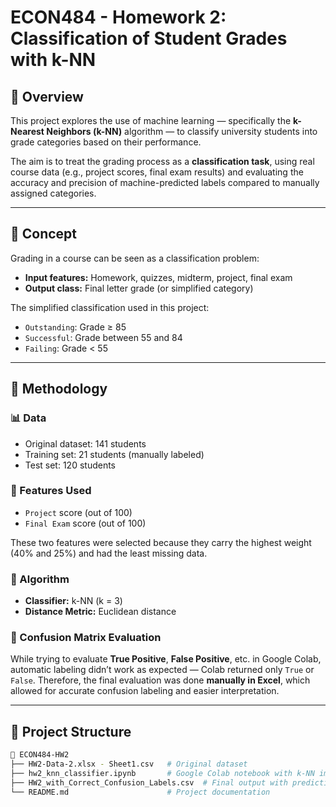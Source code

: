 # ECON484 - Homework 2: Classification of Student Grades with k-NN

## 📌 Overview

This project explores the use of machine learning — specifically the **k-Nearest Neighbors (k-NN)** algorithm — to classify university students into grade categories based on their performance.

The aim is to treat the grading process as a **classification task**, using real course data (e.g., project scores, final exam results) and evaluating the accuracy and precision of machine-predicted labels compared to manually assigned categories.

---

## 🧠 Concept

Grading in a course can be seen as a classification problem:
- **Input features:** Homework, quizzes, midterm, project, final exam
- **Output class:** Final letter grade (or simplified category)

The simplified classification used in this project:
- `Outstanding`: Grade ≥ 85
- `Successful`: Grade between 55 and 84
- `Failing`: Grade < 55

---

## 🧪 Methodology

### 📊 Data
- Original dataset: 141 students
- Training set: 21 students (manually labeled)
- Test set: 120 students

### 🔧 Features Used
- `Project` score (out of 100)
- `Final Exam` score (out of 100)

These two features were selected because they carry the highest weight (40% and 25%) and had the least missing data.

### 🧮 Algorithm
- **Classifier:** k-NN (k = 3)
- **Distance Metric:** Euclidean distance

### 🧩 Confusion Matrix Evaluation
While trying to evaluate **True Positive**, **False Positive**, etc. in Google Colab, automatic labeling didn’t work as expected — Colab returned only `True` or `False`. Therefore, the final evaluation was done **manually in Excel**, which allowed for accurate confusion labeling and easier interpretation.

---

## 📁 Project Structure

```bash
📂 ECON484-HW2
├── HW2-Data-2.xlsx - Sheet1.csv   # Original dataset
├── hw2_knn_classifier.ipynb       # Google Colab notebook with k-NN implementation
├── HW2_with_Correct_Confusion_Labels.csv  # Final output with predictions + labels
└── README.md                      # Project documentation
